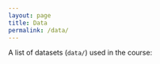 ```yaml
---
layout: page
title: Data
permalink: /data/
---
```


A list of datasets (`data/`) used in the course:

